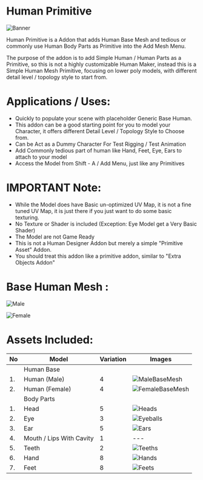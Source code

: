 # Human Primitive

![Banner](https://user-images.githubusercontent.com/79613445/210203955-04b65fa0-ab99-47f3-a459-de80b6cf0a1a.png)

Human Primitive is a Addon that adds Human Base Mesh and tedious or commonly use Human Body Parts as Primitive into the Add Mesh Menu. 



The purpose of the addon is to add Simple Human / Human Parts as a Primitive, so this is not a highly customizable Human Maker, instead this is a Simple Human Mesh Primitive, focusing on lower poly models, with different detail level / topology style to start from. 


# Applications / Uses:

- Quickly to populate your scene with placeholder Generic Base Human.
- This addon can be a good starting point for you to model your Character, it offers different Detail Level / Topology Style to Choose from.
- Can be Act as a Dummy Character For Test Rigging / Test Animation
- Add Commonly tedious part of human like Hand, Feet, Eye, Ears to attach to your model
- Access the Model from Shift - A / Add Menu, just like any Primitives

# IMPORTANT Note:

- While the Model does have Basic un-optimized UV Map, it is not a fine tuned UV Map, it is just there if you just want to do some basic texturing. 
- No Texture or Shader is included (Exception: Eye Model get a Very Basic Shader)
- The Model are not Game Ready
- This is not a Human Designer Addon but merely a simple "Primitive Asset" Addon. 
- You should treat this addon like a primitive addon, similar to "Extra Objects Addon"

# Base Human Mesh :

![Male](https://user-images.githubusercontent.com/79613445/210204698-2f655273-f768-4475-95c4-837cc79bcc90.png)

![Female](https://user-images.githubusercontent.com/79613445/210204704-551b0d8b-7b77-4ef9-ae2a-26e757267a96.png)


# Assets Included: 

| No | Model | Variation | Images |
| --- | --- | --- | --- |
|  | Human Base |  |  |
| 1. | Human (Male) | 4 | ![MaleBaseMesh](https://user-images.githubusercontent.com/79613445/210204491-89fbace0-aa36-4cc1-b59b-3f06b91673c3.png)|
| 2. | Human (Female) | 4 | ![FemaleBaseMesh](https://user-images.githubusercontent.com/79613445/210204510-b6aa1664-9271-4ead-b279-e3c505be097b.png)|
|  | Body Parts |  |  |
| 1. | Head | 5 | ![Heads](https://user-images.githubusercontent.com/79613445/210204545-659fe85f-ec48-49f5-bd41-3042df274abf.png)|
| 2. | Eye | 3 | ![Eyeballs](https://user-images.githubusercontent.com/79613445/210204562-659a7d96-e9f5-46eb-8f68-182d0439da0a.png)|
| 3. | Ear | 5 | ![Ears](https://user-images.githubusercontent.com/79613445/210204576-bcc4118a-bd0c-4493-8bcf-4b082fb74aa3.png)|
| 4. | Mouth / Lips With Cavity | 1 | --- |
| 5. | Teeth | 2 | ![Teeths](https://user-images.githubusercontent.com/79613445/210204614-c9b8f31e-bbcb-48c8-a48a-fef77c964e42.png)|
| 6. | Hand | 8 | ![Hands](https://user-images.githubusercontent.com/79613445/210204624-6d9c905d-2f9b-41c2-b472-80b52c2084e6.png)|
| 7. | Feet | 8 | ![Feets](https://user-images.githubusercontent.com/79613445/210204640-13ee70f9-93ab-4ead-aae0-ba656ac6e118.png)|
